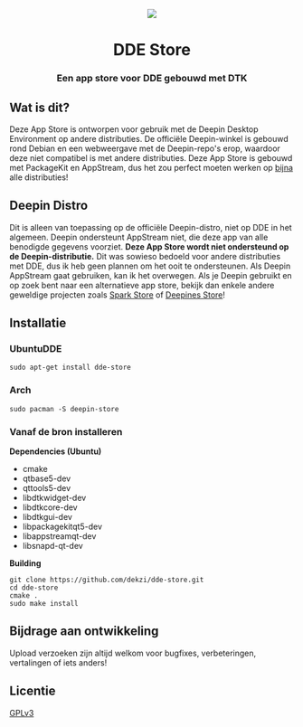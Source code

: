 <p align="center"><img src="https://user-images.githubusercontent.com/56656996/99621835-b2d8dc80-29dd-11eb-8183-987e80f8b3a7.png"></p>
<h1 align="center">DDE Store</h1>
<h3 align="center">Een app store voor DDE gebouwd met DTK</h3>

## Wat is dit?

 Deze App Store is ontworpen voor gebruik met de Deepin Desktop Environment op andere distributies. De officiële Deepin-winkel is gebouwd rond Debian en een webweergave met de Deepin-repo's erop, waardoor deze niet compatibel is met andere distributies. Deze App Store is gebouwd met PackageKit en AppStream, dus het zou perfect moeten werken op [bijna](#deepin-distro) alle distributies!

## Deepin Distro

Dit is alleen van toepassing op de officiële Deepin-distro, niet op DDE in het algemeen. Deepin ondersteunt AppStream niet, die deze app van alle benodigde gegevens voorziet. **Deze App Store wordt niet ondersteund op de Deepin-distributie.** Dit was sowieso bedoeld voor andere distributies met DDE, dus ik heb geen plannen om het ooit te ondersteunen. Als Deepin AppStream gaat gebruiken, kan ik het overwegen. Als je Deepin gebruikt en op zoek bent naar een alternatieve app store, bekijk dan enkele andere geweldige projecten zoals [Spark Store](https://www.spark-app.store) of [Deepines Store](https://deepines.com)!

## Installatie
### UbuntuDDE
```
sudo apt-get install dde-store
```

### Arch
```
sudo pacman -S deepin-store
```

### Vanaf de bron installeren
**Dependencies (Ubuntu)**
- cmake
- qtbase5-dev
- qttools5-dev
- libdtkwidget-dev
- libdtkcore-dev
- libdtkgui-dev
- libpackagekitqt5-dev
- libappstreamqt-dev
- libsnapd-qt-dev

**Building**
```
git clone https://github.com/dekzi/dde-store.git
cd dde-store
cmake .
sudo make install
```

## Bijdrage aan ontwikkeling
Upload verzoeken zijn altijd welkom voor bugfixes, verbeteringen, vertalingen of iets anders!

## Licentie
[GPLv3](../../LICENSE)